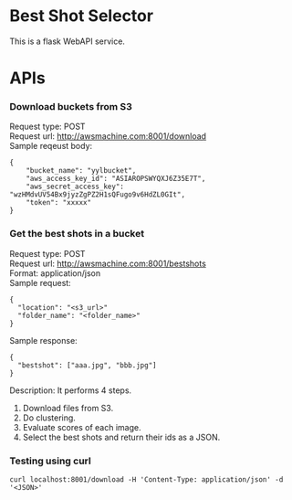 # Best Shot Selector
This is a flask WebAPI service.


# APIs
### Download buckets from S3
Request type: POST  
Request url: http://awsmachine.com:8001/download  
Sample reqeust body:  
```
{
    "bucket_name": "yylbucket",
    "aws_access_key_id": "ASIAROPSWYQXJ6Z35E7T",
    "aws_secret_access_key": "wzHMdvUV54Bx9jyzZgPZ2H1sQFugo9v6HdZL0GIt",
    "token": "xxxxx"
}
```

### Get the best shots in a bucket
Request type: POST  
Request url: http://awsmachine.com:8001/bestshots  
Format: application/json  
Sample request:  
```
{
  "location": "<s3_url>"
  "folder_name": "<folder_name>"
}
```
Sample response:  
```
{
  "bestshot": ["aaa.jpg", "bbb.jpg"]
}
```
Description:
It performs 4 steps.  
1. Download files from S3.  
2. Do clustering.  
3. Evaluate scores of each image.  
4. Select the best shots and return their ids as a JSON.  

### Testing using curl
```
curl localhost:8001/download -H 'Content-Type: application/json' -d '<JSON>'
```
